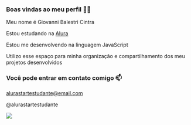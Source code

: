 ### Boas vindas ao meu perfil 💙💙

Meu nome é Giovanni Balestri Cintra

Estou estudando na [Alura](https://www.alura.com.br)

Estou me desenvolvendo na linguagem JavaScript

Utilizo esse espaço para minha organização e compartilhamento dos meu projetos desenvolvidos

### Você pode entrar em contato comigo 📫

alurastartestudante@email.com

@alurastartestudante

![](https://media1.tenor.com/m/-LgPfU5buQ0AAAAd/little-boy-dance-cute.gif)
